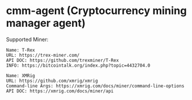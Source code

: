 # cmm-agent (Cryptocurrency mining manager agent)

Supported Miner:

    Name: T-Rex
    URL: https://trex-miner.com/
    API DOC: https://github.com/trexminer/T-Rex
    INFO: https://bitcointalk.org/index.php?topic=4432704.0
    
    Name: XMRig
    URL: https://github.com/xmrig/xmrig
    Command-line Args: https://xmrig.com/docs/miner/command-line-options
    API DOC: https://xmrig.com/docs/miner/api
